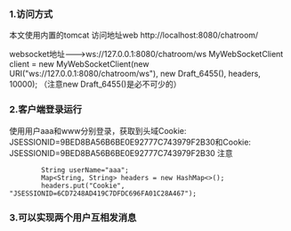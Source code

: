 ### 1.访问方式

本文使用内置的tomcat 访问地址web http://localhost:8080/chatroom/

websocket地址--->ws://127.0.0.1:8080/chatroom/ws
MyWebSocketClient client = new MyWebSocketClient(new URI("ws://127.0.0.1:8080/chatroom/ws"), new Draft_6455(), headers, 10000);
（注意new Draft_6455()是必不可少的）

### 2.客户端登录运行

使用用户aaa和www分别登录，获取到头域Cookie: JSESSIONID=9BED8BA56B6BE0E92777C743979F2B30和Cookie: JSESSIONID=9BED8BA56B6BE0E92777C743979F2B30
注意

```
        String userName="aaa";
        Map<String, String> headers = new HashMap<>();
        headers.put("Cookie", "JSESSIONID=6CD7248AD419C7DFDC696FA01C28A467");
```

### 3.可以实现两个用户互相发消息

